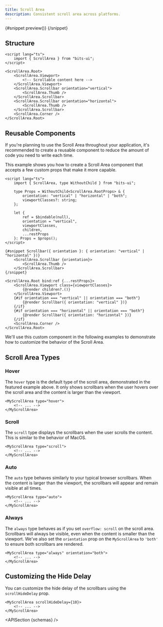 ```yaml
---
title: Scroll Area
description: Consistent scroll area across platforms.
---
```


<script>
	import { APISection, ComponentPreviewV2, ScrollAreaDemo, ScrollAreaDemoCustom } from '$lib/components'
	export let schemas;
</script>

<ComponentPreviewV2 name="scroll-area-demo" comp="Scroll Area">

{#snippet preview()}
<ScrollAreaDemo />
{/snippet}

</ComponentPreviewV2>

## Structure

```svelte
<script lang="ts">
	import { ScrollArea } from "bits-ui";
</script>

<ScrollArea.Root>
	<ScrollArea.Viewport>
		<!-- Scrollable content here -->
	</ScrollArea.Viewport>
	<ScrollArea.Scrollbar orientation="vertical">
		<ScrollArea.Thumb />
	</ScrollArea.Scrollbar>
	<ScrollArea.Scrollbar orientation="horizontal">
		<ScrollArea.Thumb />
	</ScrollArea.Scrollbar>
	<ScrollArea.Corner />
</ScrollArea.Root>
```

## Reusable Components

If you're planning to use the Scroll Area throughout your application, it's recommended to create a reusable component to reduce the amount of code you need to write each time.

This example shows you how to create a Scroll Area component that accepts a few custom props that make it more capable.

```svelte title="MyScrollArea.svelte"
<script lang="ts">
	import { ScrollArea, type WithoutChild } from "bits-ui";

	type Props = WithoutChild<ScrollArea.RootProps> & {
		orientation: "vertical" | "horizontal" | "both";
		viewportClasses?: string;
	};

	let {
		ref = $bindable(null),
		orientation = "vertical",
		viewportClasses,
		children,
		...restProps
	}: Props = $props();
</script>

{#snippet Scrollbar({ orientation }: { orientation: "vertical" | "horizontal" })}
	<ScrollArea.Scrollbar {orientation}>
		<ScrollArea.Thumb />
	</ScrollArea.Scrollbar>
{/snippet}

<ScrollArea.Root bind:ref {...restProps}>
	<ScrollArea.Viewport class={viewportClasses}>
		{@render children?.()}
	</ScrollArea.Viewport>
	{#if orientation === "vertical" || orientation === "both"}
		{@render Scrollbar({ orientation: "vertical" })}
	{/if}
	{#if orientation === "horizontal" || orientation === "both"}
		{@render Scrollbar({ orientation: "horizontal" })}
	{/if}
	<ScrollArea.Corner />
</ScrollArea.Root>
```

We'll use this custom component in the following examples to demonstrate how to customize the behavior of the Scroll Area.

## Scroll Area Types

### Hover

The `hover` type is the default type of the scroll area, demonstrated in the featured example above. It only shows scrollbars when the user hovers over the scroll area and the content is larger than the viewport.

```svelte {1}
<MyScrollArea type="hover">
	<!-- ... -->
</MyScrollArea>
```

<ScrollAreaDemoCustom type="hover" />

### Scroll

The `scroll` type displays the scrollbars when the user scrolls the content. This is similar to the behavior of MacOS.

```svelte {1}
<MyScrollArea type="scroll">
	<!-- ... -->
</MyScrollArea>
```

<ScrollAreaDemoCustom type="scroll" />

### Auto

The `auto` type behaves similarly to your typical browser scrollbars. When the content is larger than the viewport, the scrollbars will appear and remain visible at all times.

```svelte {1}
<MyScrollArea type="auto">
	<!-- ... -->
</MyScrollArea>
```

<ScrollAreaDemoCustom type="auto" />

### Always

The `always` type behaves as if you set `overflow: scroll` on the scroll area. Scrollbars will always be visible, even when the content is smaller than the viewport. We've also set the `orientation` prop on the `MyScrollArea` to `'both'` to ensure both scrollbars are rendered.

```svelte {1}
<MyScrollArea type="always" orientation="both">
	<!-- ... -->
</MyScrollArea>
```

<ScrollAreaDemoCustom type="always" orientation="both" />

## Customizing the Hide Delay

You can customize the hide delay of the scrollbars using the `scrollHideDelay` prop.

```svelte {1}
<MyScrollArea scrollHideDelay={10}>
	<!-- ... -->
</MyScrollArea>
```

<ScrollAreaDemoCustom scrollHideDelay={10} />

<APISection {schemas} />
